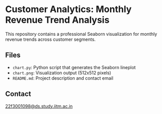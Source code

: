# Customer Analytics: Monthly Revenue Trend Analysis

This repository contains a professional Seaborn visualization for monthly revenue trends across customer segments.

## Files
- `chart.py`: Python script that generates the Seaborn lineplot
- `chart.png`: Visualization output (512x512 pixels)
- `README.md`: Project description and contact email

## Contact
22f3001098@ds.study.iitm.ac.in
